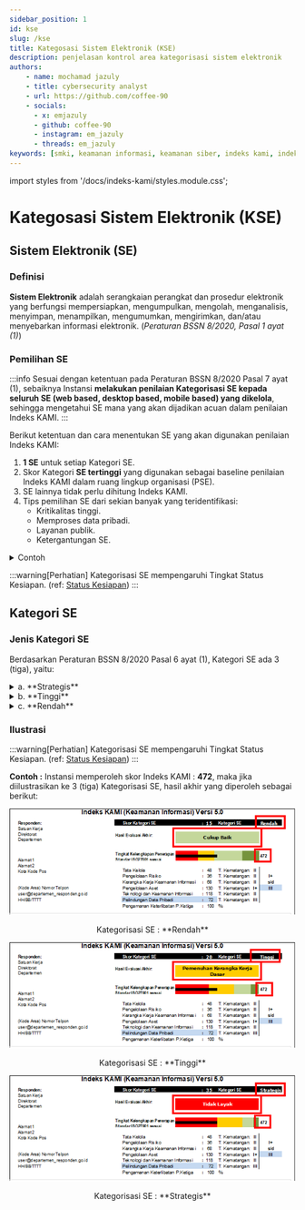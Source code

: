 ```yaml
---
sidebar_position: 1
id: kse
slug: /kse
title: Kategosasi Sistem Elektronik (KSE)
description: penjelasan kontrol area kategorisasi sistem elektronik
authors: 
    - name: mochamad jazuly
    - title: cybersecurity analyst
    - url: https://github.com/coffee-90
    - socials:
      - x: emjazuly
      - github: coffee-90
      - instagram: em_jazuly
      - threads: em_jazuly
keywords: [smki, keamanan informasi, keamanan siber, indeks kami, indeks keamanan informasi, ikami, bssn, indeks kami 5.0, indeks kami 4.2, ISMS, SNI, ISO 27001 2022, kategorisasi sistem elektronik, kategorisasi se]
---
```


import styles from '/docs/indeks-kami/styles.module.css';

# Kategosasi Sistem Elektronik (KSE)

## Sistem Elektronik (SE)

### Definisi
**Sistem Elektronik** adalah serangkaian perangkat dan prosedur elektronik yang berfungsi mempersiapkan, mengumpulkan, mengolah, menganalisis, menyimpan, menampilkan, mengumumkan, mengirimkan, dan/atau menyebarkan informasi elektronik. (*Peraturan BSSN 8/2020, Pasal 1 ayat (1)*)

### Pemilihan SE
:::info
Sesuai dengan ketentuan pada Peraturan BSSN 8/2020 Pasal 7 ayat (1), sebaiknya Instansi **melakukan penilaian Kategorisasi SE kepada seluruh SE (web based, desktop based, mobile based) yang dikelola**, sehingga mengetahui SE mana yang akan dijadikan acuan dalam penilaian Indeks KAMI.
:::

Berikut ketentuan dan cara menentukan SE yang akan digunakan penilaian Indeks KAMI:
1. **1 SE** untuk setiap Kategori SE.
2. Skor Kategori **SE tertinggi** yang digunakan sebagai baseline penilaian Indeks KAMI dalam ruang lingkup organisasi (PSE).
3. SE lainnya tidak perlu dihitung Indeks KAMI.
4. Tips pemilihan SE dari sekian banyak yang teridentifikasi:
   - Kritikalitas tinggi.
   - Memproses data pribadi.
   - Layanan publik.
   - Ketergantungan SE.

<details>
<summary>Contoh</summary>

Berikut merupakan contoh Tabel Daftar Sistem Elektronik.
![img](./files/tabel-daftar-se.png#center)

Jika dilihat dari Skor Kategori SE (kolom 4), maka **SIPEN** (skor: **27**) merupakan SE yang digunakan dalam penilaian Indeks KAMI.
</details>

:::warning[Perhatian]
Kategorisasi SE mempengaruhi Tingkat Status Kesiapan. (ref: [Status Kesiapan](../indeks-kami-5.0/indeks-kami-5.0.md#status-kesiapan))
:::

## Kategori SE

### Jenis Kategori SE
Berdasarkan Peraturan BSSN 8/2020 Pasal 6 ayat (1), Kategori SE ada 3 (tiga), yaitu:
<details>
<summary>a. **Strategis**</summary>
- **Skor KSE : 35-50**
- SE yang berdampak serius terhadap kepentingan umum, pelayanan publik, kelancaran penyelenggaraan negara, atau pertahanan dan keamanan negara.
- Pasal 9 ayat (1), PSE **wajib menerapkan**:
  - SNI ISO/IEC 27001;
  - Standar keamanan lain yang terkait dengan keamanan siber yang ditetapkan oleh BSSN; **dan**
  - Standar keamanan lain yang terkait dengan keamanan siber yang ditetapkan oleh Kementerian atau Lembaga.
</details>
<details>
<summary>b. **Tinggi**</summary>
- **Skor KSE : 16-34**
- SE yang berdampak terbatas pada kepentingan sektor dan/atau daerah tertentu (misal Provinsi, Kabupaten, Kota).
- Pasal 9 ayat (1), PSE **wajib menerapkan**:
  - SNI ISO/IEC 27001 **dan/** Standar keamanan lain yang terkait dengan keamanan siber yang ditetapkan oleh BSSN; **dan**
  - Standar keamanan lain yang terkait dengan keamanan siber yang ditetapkan oleh Kementerian atau Lembaga.
</details>
<details>
<summary>c. **Rendah**</summary>
- **Skor KSE : 10-15**
- SE yang berisiko terhadap operasional layanan yang bersifat sementara dan hanya mengganggu sebagian kecil pengguna layanan.
- Pasal 9 ayat (1), PSE **wajib menerapkan**:
  - SNI ISO/IEC 27001; **atau**
  - Standar keamanan lain yang terkait dengan keamanan siber yang ditetapkan oleh BSSN.
</details>

### Ilustrasi

:::warning[Perhatian]
Kategorisasi SE mempengaruhi Tingkat Status Kesiapan. (ref: [Status Kesiapan](../indeks-kami-5.0/indeks-kami-5.0.md#status-kesiapan))
:::

**Contoh :**
Instansi memperoleh skor Indeks KAMI : **472**, maka jika diilustrasikan ke 3 (tiga) Kategorisasi SE, hasil akhir yang diperoleh sebagai berikut:

![img](./files/dashboard-rendah.png#center)
<center>Kategorisasi SE : **Rendah**</center>

![img](./files/dashboard-tinggi.png#center)
<center>Kategorisasi SE : **Tinggi**</center>

![img](./files/dashboard-strategis.png#center)
<center>Kategorisasi SE : **Strategis**</center>